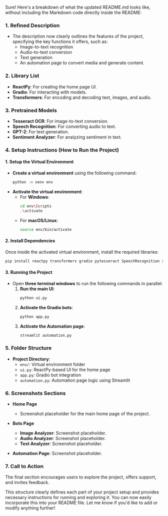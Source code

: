 Sure! Here's a breakdown of what the updated README.md looks like, without including the Markdown code directly inside the README:

### 1. **Refined Description**
- The description now clearly outlines the features of the project, specifying the key functions it offers, such as:
  - Image-to-text recognition
  - Audio-to-text conversion
  - Text generation
  - An automation page to convert media and generate content.

### 2. **Library List**
- **ReactPy**: For creating the home page UI.
- **Gradio**: For interacting with models.
- **Transformers**: For encoding and decoding text, images, and audio.

### 3. **Pretrained Models**
- **Tesseract OCR**: For image-to-text conversion.
- **Speech Recognition**: For converting audio to text.
- **GPT-2**: For text generation.
- **Sentiment Analyzer**: For analyzing sentiment in text.

### 4. **Setup Instructions (How to Run the Project)**

#### 1. **Setup the Virtual Environment**
- **Create a virtual environment** using the following command:
  ```bash
  python -m venv env
  ```
- **Activate the virtual environment**:
  - For **Windows**:
    ```bash
    cd env\Scripts
    .\activate
    ```
  - For **macOS/Linux**:
    ```bash
    source env/bin/activate
    ```

#### 2. **Install Dependencies**
Once inside the activated virtual environment, install the required libraries:
```bash
pip install reactpy transformers gradio pytesseract SpeechRecognition streamlit
```

#### 3. **Running the Project**
- Open **three terminal windows** to run the following commands in parallel:
  1. **Run the main UI**:
     ```bash
     python ui.py
     ```
  2. **Activate the Gradio bots**:
     ```bash
     python app.py
     ```
  3. **Activate the Automation page**:
     ```bash
     streamlit automation.py
     ```

### 5. **Folder Structure**
- **Project Directory**:
  - `env/`: Virtual environment folder
  - `ui.py`: ReactPy-based UI for the home page
  - `app.py`: Gradio bot integration
  - `automation.py`: Automation page logic using Streamlit

### 6. **Screenshots Sections**
- **Home Page**
  - Screenshot placeholder for the main home page of the project.
  
- **Bots Page**
  - **Image Analyzer**: Screenshot placeholder.
  - **Audio Analyzer**: Screenshot placeholder.
  - **Text Analyzer**: Screenshot placeholder.

- **Automation Page**: Screenshot placeholder.

### 7. **Call to Action**
The final section encourages users to explore the project, offers support, and invites feedback.

This structure clearly defines each part of your project setup and provides necessary instructions for running and exploring it. You can now easily incorporate this into your README file. Let me know if you'd like to add or modify anything further!
